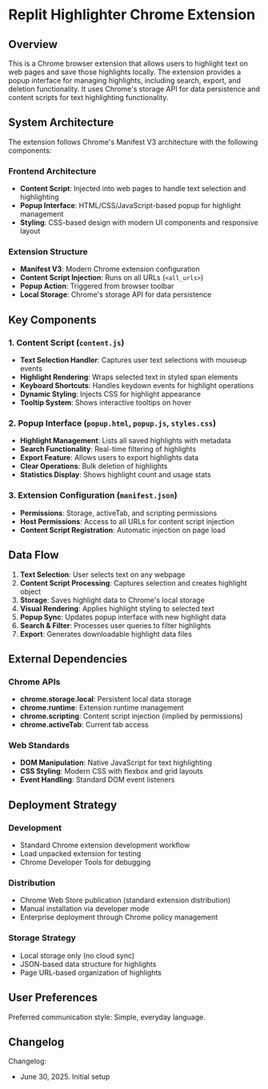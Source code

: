 # Replit Highlighter Chrome Extension

## Overview

This is a Chrome browser extension that allows users to highlight text on web pages and save those highlights locally. The extension provides a popup interface for managing highlights, including search, export, and deletion functionality. It uses Chrome's storage API for data persistence and content scripts for text highlighting functionality.

## System Architecture

The extension follows Chrome's Manifest V3 architecture with the following components:

### Frontend Architecture
- **Content Script**: Injected into web pages to handle text selection and highlighting
- **Popup Interface**: HTML/CSS/JavaScript-based popup for highlight management
- **Styling**: CSS-based design with modern UI components and responsive layout

### Extension Structure
- **Manifest V3**: Modern Chrome extension configuration
- **Content Script Injection**: Runs on all URLs (`<all_urls>`)
- **Popup Action**: Triggered from browser toolbar
- **Local Storage**: Chrome's storage API for data persistence

## Key Components

### 1. Content Script (`content.js`)
- **Text Selection Handler**: Captures user text selections with mouseup events
- **Highlight Rendering**: Wraps selected text in styled span elements
- **Keyboard Shortcuts**: Handles keydown events for highlight operations
- **Dynamic Styling**: Injects CSS for highlight appearance
- **Tooltip System**: Shows interactive tooltips on hover

### 2. Popup Interface (`popup.html`, `popup.js`, `styles.css`)
- **Highlight Management**: Lists all saved highlights with metadata
- **Search Functionality**: Real-time filtering of highlights
- **Export Feature**: Allows users to export highlights data
- **Clear Operations**: Bulk deletion of highlights
- **Statistics Display**: Shows highlight count and usage stats

### 3. Extension Configuration (`manifest.json`)
- **Permissions**: Storage, activeTab, and scripting permissions
- **Host Permissions**: Access to all URLs for content script injection
- **Content Script Registration**: Automatic injection on page load

## Data Flow

1. **Text Selection**: User selects text on any webpage
2. **Content Script Processing**: Captures selection and creates highlight object
3. **Storage**: Saves highlight data to Chrome's local storage
4. **Visual Rendering**: Applies highlight styling to selected text
5. **Popup Sync**: Updates popup interface with new highlight data
6. **Search & Filter**: Processes user queries to filter highlights
7. **Export**: Generates downloadable highlight data files

## External Dependencies

### Chrome APIs
- **chrome.storage.local**: Persistent local data storage
- **chrome.runtime**: Extension runtime management
- **chrome.scripting**: Content script injection (implied by permissions)
- **chrome.activeTab**: Current tab access

### Web Standards
- **DOM Manipulation**: Native JavaScript for text highlighting
- **CSS Styling**: Modern CSS with flexbox and grid layouts
- **Event Handling**: Standard DOM event listeners

## Deployment Strategy

### Development
- Standard Chrome extension development workflow
- Load unpacked extension for testing
- Chrome Developer Tools for debugging

### Distribution
- Chrome Web Store publication (standard extension distribution)
- Manual installation via developer mode
- Enterprise deployment through Chrome policy management

### Storage Strategy
- Local storage only (no cloud sync)
- JSON-based data structure for highlights
- Page URL-based organization of highlights

## User Preferences

Preferred communication style: Simple, everyday language.

## Changelog

Changelog:
- June 30, 2025. Initial setup